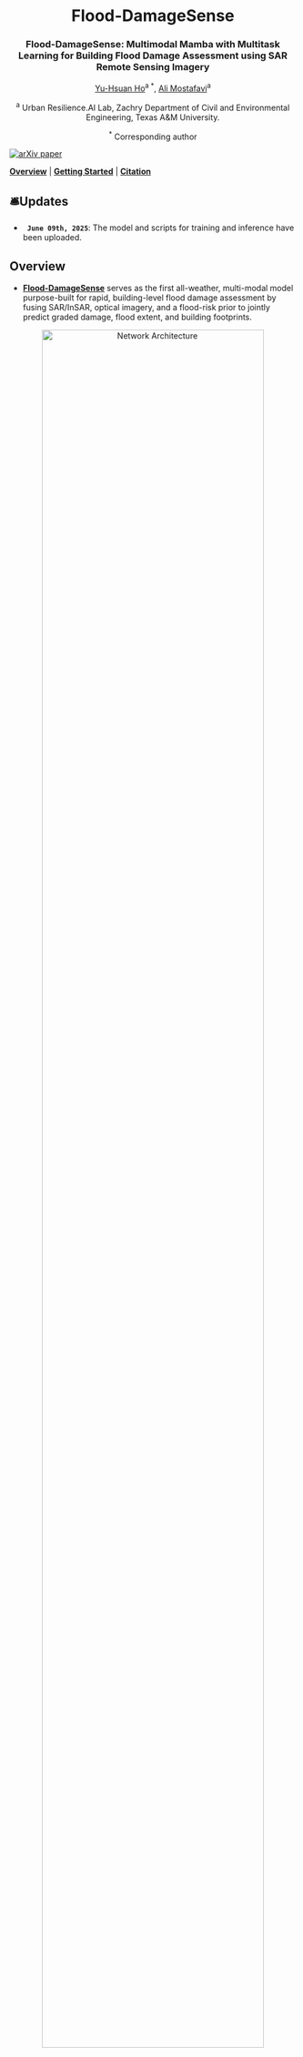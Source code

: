 <div align="center">
<h1 align="center">Flood-DamageSense</h1>

<h3>Flood-DamageSense: Multimodal Mamba with Multitask Learning for Building Flood Damage Assessment using SAR Remote Sensing Imagery</h3>

[Yu-Hsuan Ho](https://scholar.google.com/citations?user=UCb9yDoAAAAJ)<sup>a *</sup>, [Ali Mostafavi](https://scholar.google.com/citations?user=DFNvQPYAAAAJ&hl=en)<sup>a </sup>

<sup>a</sup> Urban Resilience.AI Lab, Zachry Department of Civil and Environmental Engineering, Texas A\&M University.

<sup>*</sup> Corresponding author
</div>


[![arXiv paper](https://img.shields.io/badge/arXiv-paper-b31b1b.svg)]()

[**Overview**](#overview) | [**Getting Started**](#getting-started) | [**Citation**](#citation)


</div>

## 🛎️Updates
* **` June 09th, 2025`**: The model and scripts for training and inference have been uploaded.


## Overview

* [**Flood-DamageSense**]() serves as the first all-weather, multi-modal model purpose-built for rapid, building-level flood damage assessment by fusing SAR/InSAR, optical imagery, and a flood-risk prior to jointly predict graded damage, flood extent, and building footprints. 

<p align="center">
  <img src="figures/network_architecture.svg" alt="Network Architecture" width="88%">
</p>


## Getting Started
### `A. Installation`

**Step 1: Clone the Flood-DamageSense repository:**

Clone this repository and navigate to the project directory:
```bash
git clone https://github.com/violayhho/Flood-DamageSense.git
cd Flood-DamageSense
```


**Step 2: Environment Setup:**

It is recommended to set up a conda environment and installing dependencies via pip. Use the following commands to set up your environment:

***Create and activate a new conda environment***

```bash
conda create -n flooddamagesense
conda activate flooddamagesense
```

***Install dependencies***

```bash
pip install -r requirements.txt
cd kernels/selective_scan && pip install .
```

### `B. Download Pretrained Weight`
Please download the pretrained weights for **VMamba-Tiny** (`vssm_tiny_0230_ckpt_epoch_262.pth`), **VMamba-Small** (`vssm_small_0229_ckpt_epoch_222.pth`), and **VMamba-Base** (`vssm_base_0229_ckpt_epoch_237.pth`) from [VMamba](https://github.com/MzeroMiko/VMamba) and place them in the following directory: 
```bash
{PROJECT_PATH}/Flood-DamageSense/pretrained_weight/
```

### `C. Data Preparation`
[UrbanSARFloods](https://github.com/jie666-6/UrbanSARFloods) and [USBuildingFootprints](https://github.com/microsoft/USBuildingFootprints) are used in the experiments. The other data are confidential.

***Multimodal Dataset***

Please make your dataset have the following folder/file structure:
```
${DATASET_ROOT}   # Dataset root directory, for example: {PROJECT_PATH}/Flood-DamageSense/data
├── UrbanSARFloods_v1
│   └── splits
│       ├── Test_dataset.txt
│       ├── Train_dataset.txt
│       └── Valid_dataset.txt
├── UrbanSARFloods_v1_cut_8
│   ├── 01_NF
│   │   │── SAR
│   │   │   ├── 0170830_Houston_ID_1_0_SAR_0.tif
│   │   │   ...
│   │   └── GT
│   │       ├── 20170830_Houston_ID_1_0_GT_0.tif
│   │       ...      
│   ├── 02_FO
│   │   │── SAR
│   │   │   ├── ...
│   │   │   ...
│   │   └── GT
│   │       ├── ...
│   │       ...
│   └── 03_FU
│       │── SAR
│       │   ├── ...
│       │   ...
│       └── GT
│           ├── ...
│           ...
├── VHR
│   └── pre_event_cut_8
│       ├── 01_NF
│       │   └── GT
│       │       ├── 20170830_Houston_ID_1_0_GT_0.tif
│       │       ...      
│       ├── 02_FO
│       │   └── GT
│       │       ├── ...
│       │       ...
│       └── 03_FU
│           └── GT
│               ├── ...
│               ...
├── damagePlain_cut_8
│   ├── 01_NF
│   │   └── GT
│   │       ├── 20170830_Houston_ID_1_0_GT_0.tif
│   │       ...      
│   ├── 02_FO
│   │   └── GT
│   │       ├── ...
│   │       ...
│   └── 03_FU
│       └── GT
│           ├── ...
│           ...
├── PDE_10240_cut_8
│   ├── 01_NF
│   │   └── GT
│   │       ├── 20170830_Houston_ID_1_0_GT_0.tif
│   │       ...      
│   ├── 02_FO
│   │   └── GT
│   │       ├── ...
│   │       ...
│   └── 03_FU
│       └── GT
│           ├── ...
│           ...
└── USBuildingFootprints_10240_cut_8
    ├── 01_NF
    │   └── GT
    │       ├── 20170830_Houston_ID_1_0_GT_0.tif
    │       ...      
    ├── 02_FO
    │   └── GT
    │       ├── ...
    │       ...
    └── 03_FU
        └── GT
            ├── ...
            ...
```

***Unimodal Dataset (For baseline models)***

Please make your dataset have the following folder/file structure:
```
${DATASET_ROOT}   # Dataset root directory, for example: {PROJECT_PATH}/Flood-DamageSense/data
├── UrbanSARFloods_v1
│   ├── splits
│   │   ├── Test_dataset.txt
│   │   ├── Train_dataset.txt
│   │   └── Valid_dataset.txt
│   ├── 01_NF
│   │   │── SAR
│   │   │   ├── 0170830_Houston_ID_1_0_SAR.tif
│   │   │   ...
│   │   └── GT
│   │       ├── 20170830_Houston_ID_1_0_GT.tif
│   │       ...      
│   ├── 02_FO
│   │   │── SAR
│   │   │   ├── ...
│   │   │   ...
│   │   └── GT
│   │       ├── ...
│   │       ...
│   └── 03_FU
│       │── SAR
│       │   ├── ...
│       │   ...
│       └── GT
│           ├── ...
│           ...
├── PDE
│   ├── 01_NF
│   │   └── GT
│   │       ├── 20170830_Houston_ID_1_0_GT.tif
│   │       ...      
│   ├── 02_FO
│   │   └── GT
│   │       ├── ...
│   │       ...
│   └── 03_FU
│       └── GT
│           ├── ...
│           ...
└── USBuildingFootprints
    ├── 01_NF
    │   └── GT
    │       ├── 20170830_Houston_ID_1_0_GT.tif
    │       ...      
    ├── 02_FO
    │   └── GT
    │       ├── ...
    │       ...
    └── 03_FU
        └── GT
            ├── ...
            ...
```

### `D. Model Training and Inference`
Please enter into [`flooddamagesense`] folder, which contains all the code for network definitions, training and inference. 

```bash
cd {PROJECT_PATH}/Flood-DamageSense/flooddamagesense
```

To train Flood-DamageSense for building-level flood damage assessment, use the following commands for different configurations:
```bash
python script/train_FFMambaBDA.py  --dataset UrbanSARFloods_Fusion \
                                   --batch_size 2 \
                                   --crop_size 512 \
                                   --max_epochs 200 \
                                   --model_type FFMambaBDA_Base
```
To test the performance of Flood-DamageSense and save the outputs:
```bash
python script/infer_FFMambaBDA.py  --dataset UrbanSARFloods_Fusion \
                                   --model_type FFMambaBDA_Base \
                                   --resume ../saved_models/UrbanSARFloods_Fusion/FFMambaBDA_Base/best_ckpt.pth
```

### `E. Baseline Comparison`
To train baseline models, use the following commands for different configurations:
```bash
python script/train_MambaBDA.py  --dataset UrbanSARFloods_Base \
                                 --batch_size 16 \
                                 --crop_size 256 \
                                 --max_epochs 2 \
                                 --model_type STMambaBDA_Base
```
```bash
python script/train_ChangeFormerBDA.py  --dataset UrbanSARFloods_Base \
                                 --batch_size 16 \
                                 --crop_size 256 \
                                 --max_epochs 2 \
                                 --model_type ChangeFormerV1BDA
```
```bash
python script/train_BIT_BDA.py  --dataset UrbanSARFloods_Base \
                                 --batch_size 16 \
                                 --crop_size 256 \
                                 --max_epochs 2 \
                                 --model_type BIT18_BDA
```
```bash
python script/train_SiamUnetBDA.py  --dataset UrbanSARFloods_Base \
                                 --batch_size 16 \
                                 --crop_size 256 \
                                 --max_epochs 2 \
                                 --model_type SeResNext50_Unet_BDA                                                                                                   
```
To test the performance of baseline models and save the outputs:
```bash
python script/infer_MambaBDA.py  --dataset UrbanSARFloods_Base \
                                 --model_type STMambaBDA_Base \
                                 --resume ../saved_models/UrbanSARFloods_Base/STMambaBDA_Base/best_ckpt.pth
```
```bash
python script/infer_ChangeFormerBDA.py  --dataset UrbanSARFloods_Base \
                                 --model_type ChangeFormerV1BDA \
                                 --resume ../saved_models/UrbanSARFloods_Base/ChangeFormerV1BDA/best_ckpt.pth
```
```bash
python script/infer_BIT_BDA.py  --dataset UrbanSARFloods_Base \
                                 --model_type BIT18_BDA \
                                 --resume ../saved_models/UrbanSARFloods_Base/BIT18_BDA/best_ckpt.pth
```
```bash
python script/infer_SiamUnetBDA.py  --dataset UrbanSARFloods_Base \
                                 --model_type SeResNext50_Unet_BDA \
                                 --resume ../saved_models/UrbanSARFloods_Base/SeResNext50_Unet_BDA/best_ckpt.pth
```

## Citation

If this code contributes to your research, please kindly consider citing our paper and give this repo ⭐️ :)
```

```
## Acknowledgments
This project is based on ChangeMamba ([paper](https://ieeexplore.ieee.org/abstract/document/10565926), [code](https://github.com/ChenHongruixuan/ChangeMamba)) and VMamba ([paper](https://proceedings.neurips.cc/paper_files/paper/2024/hash/baa2da9ae4bfed26520bb61d259a3653-Abstract-Conference.html), [code](https://github.com/MzeroMiko/VMamba)). Thanks for their excellent works!!

## Star History

[![Star History Chart](https://api.star-history.com/svg?repos=violayhho/Flood-DamageSense&type=Date)](https://www.star-history.com/#violayhho/Flood-DamageSense&Date)
